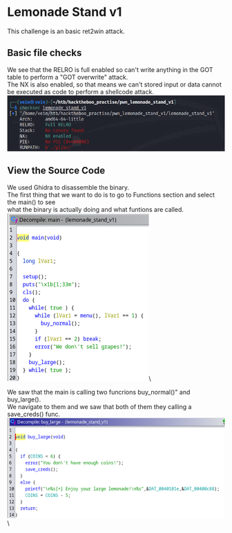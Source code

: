 # Lemonade Stand v1 

This challenge is an basic ret2win attack.

## Basic file checks

We see that the RELRO is full enabled so can't write anything in the GOT table to perform a "GOT overwrite" attack. \
The NX is also enabled, so that means we can't stored input or data cannot be executed as code to perform a shellcode attack.
![Alt Text](img/checksec.png)

## View the Source Code

We used Ghidra to disassemble the binary.\
The first thing that we want to do is to go to Functions section and select the main() to see\
what the binary is actually doing and what funtions are called.\
![Alt Text](img/main.png)\

We saw that the main is calling two funcrions buy_normal()" and buy_large().\
We navigate to them and we saw that both of them they calling a save_creds() func.\
![Alt Text](img/buy_large().png)\


